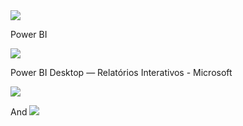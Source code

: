 <img src="https://v5.airtableusercontent.com/v3/u/29/29/1715731200000/B_WUEtDuNi5MGggRXqC92A/hoNetrxNR8i59cW2M63pJ2bj5PA9Q6kYSfYIP1udx9CmlhPlxeN8PLzPhUPre9zPty7vfPEgZ7dHNPf26xKRFMvXbJeGo9Dac6Kb_LBTRUAiQB5W2nu0gqLtEVS88qejdch_b6mMtWByRFdq5-Gdzf0dDTOeuHOYlS4vDhrFC5nov-ERPKFQURrlU_ByPYFN/My2bestxP-w9UJOCQQ0aMz6bBZFlpH-JErMzTlhzsgI">
              
Power BI

<img src="https://v5.airtableusercontent.com/v3/u/29/29/1715731200000/y5TjnkYhj6_PgaOMUNnbKw/UVjs-o611LxCKVSOOR2chhWLjosmTIwEJbPvB_GPLrP7gutVQvPqMY1HKv7NWorxBnJajtGJlDRxA9EBjS7agjDjdIb12pd4x1PnJ8V3nvOf2hL_e8_Wj6oF1w0baQy-Tq0evxp16X4GK6NYmCmF_g/u3fPy7JNZt5i_NRk5s9vH314gLpInZq0ufDk81nA6mU">

Power BI Desktop — Relatórios Interativos - Microsoft

<img src="https://v5.airtableusercontent.com/v3/u/29/29/1715731200000/t9eS40lujJYV0BkwWOoz1w/1SPbeXO0YwdGv30817nzU_0TQmZg5w5X6BLu8HxIoC8KWFrKAf1Gkld_f4Rm3OymBVTDouSf3ccfvvgcn9M27zFJ0Hul5i_3lkPA7vGVBZUgphOzNzXvmrJNV1lTK1rELt2ZYRAoQflpfM-NvTZegg/HN_lxCuins6zl8M3b_uUU2ceR_mZigRBiWLbuNoUzAc">

And
<img src="https://v5.airtableusercontent.com/v3/u/29/29/1715731200000/5SACuDm6M6svhHLLG8aRmQ/2jJUPgxFygbrUXjJw_vJlkMpxumdL5b4b1lDKszVpxZ6_UBTnFo3sKvmw-vfyfI9VVVqER_LJxkWfD5HN74vJPgo6NOJUFZ4lj7VhdVwA4Cse4Yc3p-MlSCqeAsNw9BFfLug-f9cnKvC_JjgoBbUrA/ogjVq5PLyVbXETK1-KV5vLJ8dxcQz56kslDRaEz-ir0">
